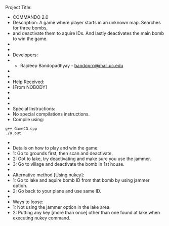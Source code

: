 Project Title:
 * COMMANDO 2.0
 * Description: A game where player starts in an unknown map. Searches for three bombs,
 * and deactivate them to aquire IDs. And lastly deactivates the main bomb to win the game.
 *
 *
 * Developers:
 * - Rajdeep Bandopadhyay - bandoprp@mail.uc.edu
 *
 *
 * Help Received:
 * [From NOBODY]
 *
 *
 *
 * Special Instructions:
 * No special compilations instructions.
 * Compile using:
 ```
 g++ GameCG.cpp
 ./a.out
 ```
 *
 * Details on how to play and win the game:
 * 1: Go to grounds first, then scan and deactivate.
 * 2: Got to lake, try deactivating and make sure you use the jammer.
 * 3: Go to village and deactivate the bomb in 1st house.
 *
 * Alternative method [Using nukey]:
 * 1: Go to lake and aquire bomb ID from that bomb by using jammer option.
 * 2: Go back to your plane and use same ID.
 *
 * Ways to loose:
 * 1: Not using the jammer option in the lake area.
 * 2: Putting any key [more than once] other than one found at lake when executing nukey command.
